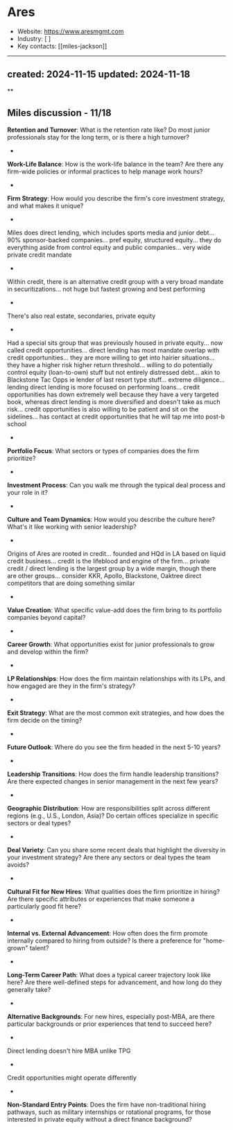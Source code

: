 # Ares

- Website: https://www.aresmgmt.com
- Industry: [ ]
- Key contacts: [[miles-jackson]]

---
created: 2024-11-15
updated: 2024-11-18
---

**

Miles discussion - 11/18
-
**Retention and Turnover**: What is the retention rate like? Do most junior professionals stay for the long term, or is there a high turnover?

-
**Work-Life Balance**: How is the work-life balance in the team? Are there any firm-wide policies or informal practices to help manage work hours?

-
**Firm Strategy**: How would you describe the firm's core investment strategy, and what makes it unique?

-
Miles does direct lending, which includes sports media and junior debt... 90% sponsor-backed companies... pref equity, structured equity... they do everything aside from control equity and public companies... very wide private credit mandate

-
Within credit, there is an alternative credit group with a very broad mandate in securitizations... not huge but fastest growing and best performing

-
There's also real estate, secondaries, private equity

-
Had a special sits group that was previously housed in private equity... now called credit opportunities... direct lending has most mandate overlap with credit opportunities... they are more willing to get into hairier situations... they have a higher risk higher return threshold... willing to do potentially control equity (loan-to-own) stuff but not entirely distressed debt... akin to Blackstone Tac Opps ie lender of last resort type stuff... extreme diligence... lending direct lending is more focused on performing loans... credit opportunities has down extremely well because they have a very targeted book, whereas direct lending is more diversified and doesn't take as much risk... credit opportunities is also willing to be patient and sit on the sidelines... has contact at credit opportunities that he will tap me into post-b school

-
**Portfolio Focus**: What sectors or types of companies does the firm prioritize?

-
**Investment Process**: Can you walk me through the typical deal process and your role in it?

-
**Culture and Team Dynamics**: How would you describe the culture here? What's it like working with senior leadership?

-
Origins of Ares are rooted in credit... founded and HQd in LA based on liquid credit business... credit is the lifeblood and engine of the firm... private credit / direct lending is the largest group by a wide margin, though there are other groups... consider KKR, Apollo, Blackstone, Oaktree direct competitors that are doing something similar

-
**Value Creation**: What specific value-add does the firm bring to its portfolio companies beyond capital?

-
**Career Growth**: What opportunities exist for junior professionals to grow and develop within the firm?

-
**LP Relationships**: How does the firm maintain relationships with its LPs, and how engaged are they in the firm's strategy?

-
**Exit Strategy**: What are the most common exit strategies, and how does the firm decide on the timing?

-
**Future Outlook**: Where do you see the firm headed in the next 5-10 years?

-
**Leadership Transitions**: How does the firm handle leadership transitions? Are there expected changes in senior management in the next few years?

-
**Geographic Distribution**: How are responsibilities split across different regions (e.g., U.S., London, Asia)? Do certain offices specialize in specific sectors or deal types?

-
**Deal Variety**: Can you share some recent deals that highlight the diversity in your investment strategy? Are there any sectors or deal types the team avoids?

-
**Cultural Fit for New Hires**: What qualities does the firm prioritize in hiring? Are there specific attributes or experiences that make someone a particularly good fit here?

-
**Internal vs. External Advancement**: How often does the firm promote internally compared to hiring from outside? Is there a preference for "home-grown" talent?

-
**Long-Term Career Path**: What does a typical career trajectory look like here? Are there well-defined steps for advancement, and how long do they generally take?

-
**Alternative Backgrounds**: For new hires, especially post-MBA, are there particular backgrounds or prior experiences that tend to succeed here?

-
Direct lending doesn't hire MBA unlike TPG

-
Credit opportunities might operate differently

-
**Non-Standard Entry Points**: Does the firm have non-traditional hiring pathways, such as military internships or rotational programs, for those interested in private equity without a direct finance background?